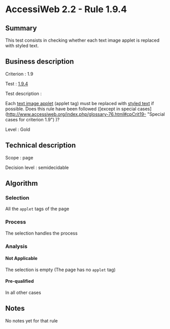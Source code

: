 # AccessiWeb 2.2 - Rule 1.9.4

## Summary

This test consists in checking whether each text image applet is
replaced with styled text.

## Business description

Criterion : 1.9

Test : [1.9.4](http://www.accessiweb.org/index.php/accessiweb-22-english-version.html#test-1-9-4)

Test description :

Each [text image
applet](http://www.accessiweb.org/index.php/glossary-76.html#mImgTextApplet) (applet tag) must be replaced with [styled text](http://www.accessiweb.org/index.php/glossary-76.html#mTexteStyle) if possible. Does this rule have been followed ([except in special cases] (http://www.accessiweb.org/index.php/glossary-76.html#cpCrit19- "Special cases for criterion 1.9") )?

Level : Gold

## Technical description

Scope : page

Decision level :
semidecidable

## Algorithm

### Selection

All the `applet` tags of the page

### Process

The selection handles the process

### Analysis

#### Not Applicable

The selection is empty (The page has no `applet` tag)

#### Pre-qualified

In all other cases

## Notes

No notes yet for that rule
